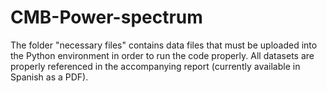 # CMB-Power-spectrum


The folder "necessary files" contains data files that must be uploaded into the Python environment in order to run the code properly. All datasets are properly referenced in the accompanying report (currently available in Spanish as a PDF).
